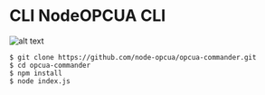 
# CLI NodeOPCUA CLI



![alt text](
https://raw.githubusercontent.com/node-opcua/opcua-commander/master/docs/screenshot.png "...")




    $ git clone https://github.com/node-opcua/opcua-commander.git
    $ cd opcua-commander
    $ npm install
    $ node index.js
    
    
    